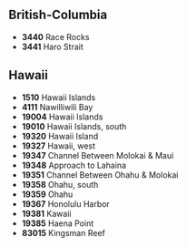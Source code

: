 ## British-Columbia

* **3440** Race Rocks
* **3441** Haro Strait

## Hawaii

* **1510** Hawaii Islands
* **4111** Nawilliwili Bay
* **19004** Hawaii Islands
* **19010** Hawaii Islands, south
* **19320** Hawaii Island
* **19327** Hawaii, west
* **19347** Channel Between Molokai & Maui
* **19348** Approach to Lahaina
* **19351** Channel Between Ohahu & Molokai
* **19358** Ohahu, south
* **19359** Ohahu
* **19367** Honolulu Harbor
* **19381** Kawaii
* **19385** Haena Point
* **83015** Kingsman Reef
